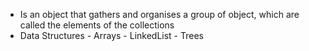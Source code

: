 - Is an object that gathers and organises a group of object, which are called the elements of the collections
- Data Structures
	  - Arrays
	  - LinkedList
	  - Trees